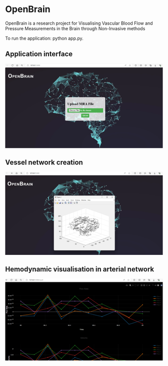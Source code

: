 # OpenBrain
OpenBrain is a research project for Visualising Vascular Blood Flow and Pressure Measurements in the Brain through Non-Invasive methods


To run the application: python app.py.


## Application interface

![Application Interface](files/ob1.png)


## Vessel network creation

![ Vessel network creation](files/ob2.png)


## Hemodynamic visualisation in arterial network

![Hemodynamic visualisation in arterial network](files/ob3.png)
